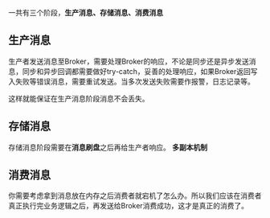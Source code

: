 一共有三个阶段，**生产消息、存储消息、消费消息**
## 生产消息
生产者发送消息至Broker，需要处理Broker的响应，不论是同步还是异步发送消息，同步和异步回调都需要做好try-catch，妥善的处理响应，如果Broker返回写入失败等错误消息，需要重试发送。当多次发送失败需要作报警，日志记录等。

这样就能保证在生产消息阶段消息不会丢失。

## 存储消息
存储消息阶段需要在**消息刷盘**之后再给生产者响应。
**多副本机制**

## 消费消息
你需要考虑拿到消息放在内存之后消费者就宕机了怎么办。所以我们应该在消费者真正执行完业务逻辑之后，再发送给Broker消费成功，这才是真正的消费了。